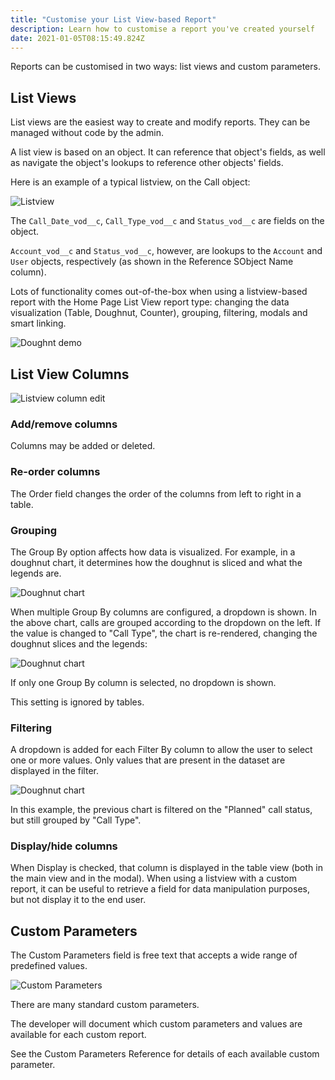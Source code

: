 ```yaml
---
title: "Customise your List View-based Report"
description: Learn how to customise a report you've created yourself
date: 2021-01-05T08:15:49.824Z
---
```


Reports can be customised in two ways: list views and custom parameters.

## List Views

List views are the easiest way to create and modify reports. They can be managed without code by the admin.

A list view is based on an object. It can reference that object's fields, as well as navigate the object's lookups to reference other objects' fields.

Here is an example of a typical listview, on the Call object:

![Listview](/static/img/listview.png "Listview")

The `Call_Date_vod__c`, `Call_Type_vod__c` and `Status_vod__c` are fields on the object.

`Account_vod__c` and `Status_vod__c`, however, are lookups to the `Account` and `User` objects, respectively (as shown in the Reference SObject Name column).

Lots of functionality comes out-of-the-box when using a listview-based report with the Home Page List View report type: changing the data visualization (Table, Doughnut, Counter), grouping, filtering, modals and smart linking.

![Doughnt demo](/static/img/doughnut-demo.gif)

## List View Columns

![Listview column edit](/static/img/listview-column-edit.png "Listview column edit")

### Add/remove columns

Columns may be added or deleted.

### Re-order columns

The Order field changes the order of the columns from left to right in a table.

### Grouping

The Group By option affects how data is visualized. For example, in a doughnut chart, it determines how the doughnut is sliced and what the legends are.

![Doughnut chart](/static/img/doughnut-calls-by-status.png "Calls by status")

When multiple Group By columns are configured, a dropdown is shown. In the above chart, calls are grouped according to the dropdown on the left. If the value is changed to "Call Type", the chart is re-rendered, changing the doughnut slices and the legends:

![Doughnut chart](/static/img/doughnut-calls-by-call-type.png "Calls by call type")

If only one Group By column is selected, no dropdown is shown.

This setting is ignored by tables.

### Filtering

A dropdown is added for each Filter By column to allow the user to select one or more values. Only values that are present in the dataset are displayed in the filter.

![Doughnut chart](/static/img/doughnut-calls-by-call-type-filter.png "Calls by call type filtered")

In this example, the previous chart is filtered on the "Planned" call status, but still grouped by "Call Type".

### Display/hide columns

When Display is checked, that column is displayed in the table view (both in the main view and in the modal). When using a listview with a custom report, it can be useful to retrieve a field for data manipulation purposes, but not display it to the end user.

## Custom Parameters

The Custom Parameters field is free text that accepts a wide range of predefined values.

![Custom Parameters](/static/img/custom-block-custom-parameters.png "Custom Parameters")

There are many standard custom parameters.

The developer will document which custom parameters and values are available for each custom report.

See the Custom Parameters Reference for details of each available custom parameter.
